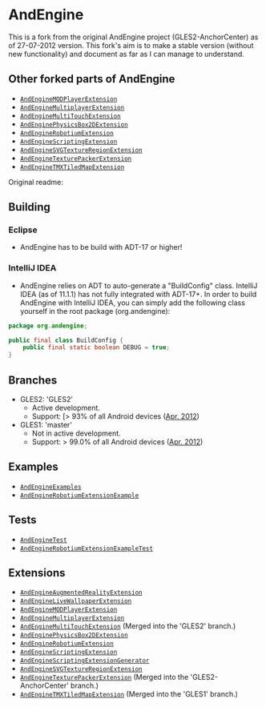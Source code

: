 # AndEngine

This is a fork from the original AndEngine project (GLES2-AnchorCenter) as of 27-07-2012 version. This fork's aim is to make a stable version (without new functionality) and document as far as I can manage to understand.

## Other forked parts of AndEngine
 * [`AndEngineMODPlayerExtension`][URI_AndEngineMODPlayerExtension_Forked]
 * [`AndEngineMultiplayerExtension`][URI_AndEngineMultiplayerExtension_Forked]
 * [`AndEngineMultiTouchExtension`][URI_AndEngineMultiTouchExtension_Forked]
 * [`AndEnginePhysicsBox2DExtension`][URI_AndEnginePhysicsBox2DExtension_Forked]
 * [`AndEngineRobotiumExtension`][URI_AndEngineRobotiumExtension_Forked]
 * [`AndEngineScriptingExtension`][URI_AndEngineScriptingExtension_Forked]
 * [`AndEngineSVGTextureRegionExtension`][URI_AndEngineSVGTextureRegionExtension_Forked]
 * [`AndEngineTexturePackerExtension`][URI_AndEngineTexturePackerExtension_Forked]
 * [`AndEngineTMXTiledMapExtension`][URI_AndEngineTMXTiledMapExtension_Forked]

Original readme:
## Building

### Eclipse
 * AndEngine has to be build with ADT-17 or higher!

### IntelliJ IDEA
 * AndEngine relies on ADT to auto-generate a "BuildConfig" class. IntelliJ IDEA (as of 11.1.1) has not fully integrated with ADT-17+. In order to build AndEngine with IntelliJ IDEA, you can simply add the following class yourself in the root package (org.andengine): 
  
```java
package org.andengine;

public final class BuildConfig { 
    public final static boolean DEBUG = true;
}
```


## Branches

 * GLES2: 'GLES2'
    * Active development. 
    * Support: [> 93% of all Android devices ([Apr. 2012](http://developer.android.com/resources/dashboard/platform-versions.html))
 * GLES1: 'master'
    * Not in active development.
    * Support: > 99.0% of all Android devices ([Apr. 2012](http://developer.android.com/resources/dashboard/platform-versions.html))

## Examples

 * [`AndEngineExamples`][URI_AndEngineExamples]
 * [`AndEngineRobotiumExtensionExample`][URI_AndEngineRobotiumExtensionExample]

## Tests
 * [`AndEngineTest`][URI_AndEngineTest]
 * [`AndEngineRobotiumExtensionExampleTest`][URI_AndEngineRobotiumExtensionExampleTest]

## Extensions

 * [`AndEngineAugmentedRealityExtension`][URI_AndEngineAugmentedRealityExtension]
 * [`AndEngineLiveWallpaperExtension`][URI_AndEngineLiveWallpaperExtension]
 * [`AndEngineMODPlayerExtension`][URI_AndEngineMODPlayerExtension]
 * [`AndEngineMultiplayerExtension`][URI_AndEngineMultiplayerExtension]
 * [`AndEngineMultiTouchExtension`][URI_AndEngineMultiTouchExtension] (Merged into the 'GLES2' branch.)
 * [`AndEnginePhysicsBox2DExtension`][URI_AndEnginePhysicsBox2DExtension]
 * [`AndEngineRobotiumExtension`][URI_AndEngineRobotiumExtension]
 * [`AndEngineScriptingExtension`][URI_AndEngineScriptingExtension]
 * [`AndEngineScriptingExtensionGenerator`][URI_AndEngineScriptingExtensionGenerator]
 * [`AndEngineSVGTextureRegionExtension`][URI_AndEngineSVGTextureRegionExtension]
 * [`AndEngineTexturePackerExtension`][URI_AndEngineTexturePackerExtension] (Merged into the 'GLES2-AnchorCenter' branch.)
 * [`AndEngineTMXTiledMapExtension`][URI_AndEngineTMXTiledMapExtension] (Merged into the 'GLES1' branch.)


[URI_AndEngineExamples]: https://github.com/nicolasgramlich/AndEngineExamples
[URI_AndEngineRobotiumExtensionExample]: https://github.com/nicolasgramlich/AndEngineRobotiumExtensionExample
[URI_AndEngineTest]: https://github.com/nicolasgramlich/AndEngineTest
[URI_AndEngineRobotiumExtensionExampleTest]: https://github.com/nicolasgramlich/AndEngineRobotiumExtensionExampleTest
[URI_AndEngineAugmentedRealityExtension]: https://github.com/nicolasgramlich/AndEngineAugmentedRealityExtension
[URI_AndEngineLiveWallpaperExtension]: https://github.com/nicolasgramlich/AndEngineLiveWallpaperExtension
[URI_AndEngineMODPlayerExtension]: https://github.com/nicolasgramlich/AndEngineMODPlayerExtension
[URI_AndEngineMultiplayerExtension]: https://github.com/nicolasgramlich/AndEngineMultiplayerExtension
[URI_AndEngineMultiTouchExtension]: https://github.com/nicolasgramlich/AndEngineMultiTouchExtension
[URI_AndEnginePhysicsBox2DExtension]: https://github.com/nicolasgramlich/AndEnginePhysicsBox2DExtension
[URI_AndEngineRobotiumExtension]: https://github.com/nicolasgramlich/AndEngineRobotiumExtension
[URI_AndEngineScriptingExtension]: https://github.com/nicolasgramlich/AndEngineScriptingExtension
[URI_AndEngineScriptingExtensionGenerator]: https://github.com/nicolasgramlich/AndEngineScriptingExtensionGenerator
[URI_AndEngineSVGTextureRegionExtension]: https://github.com/nicolasgramlich/AndEngineSVGTextureRegionExtension
[URI_AndEngineTexturePackerExtension]: https://github.com/nicolasgramlich/AndEngineTexturePackerExtension
[URI_AndEngineTMXTiledMapExtension]: https://github.com/nicolasgramlich/AndEngineTMXTiledMapExtension

[URI_AndEngineMODPlayerExtension_Forked]: https://github.com/lumley/AndEngineMODPlayerExtension
[URI_AndEngineMultiplayerExtension_Forked]: https://github.com/lumley/AndEngineMultiplayerExtension
[URI_AndEngineMultiTouchExtension_Forked]: https://github.com/lumley/AndEngineMultiTouchExtension
[URI_AndEnginePhysicsBox2DExtension_Forked]: https://github.com/lumley/AndEnginePhysicsBox2DExtension
[URI_AndEngineRobotiumExtension_Forked]: https://github.com/lumley/AndEngineRobotiumExtension
[URI_AndEngineScriptingExtension_Forked]: https://github.com/lumley/AndEngineScriptingExtension
[URI_AndEngineSVGTextureRegionExtension_Forked]: https://github.com/lumley/AndEngineSVGTextureRegionExtension
[URI_AndEngineTexturePackerExtension_Forked]: https://github.com/lumley/AndEngineTexturePackerExtension
[URI_AndEngineTMXTiledMapExtension_Forked]: https://github.com/lumley/AndEngineTMXTiledMapExtension